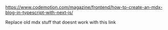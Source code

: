 https://www.codemotion.com/magazine/frontend/how-to-create-an-mdx-blog-in-typescript-with-next-js/

Replace old mdx stuff that doesnt work with this link
